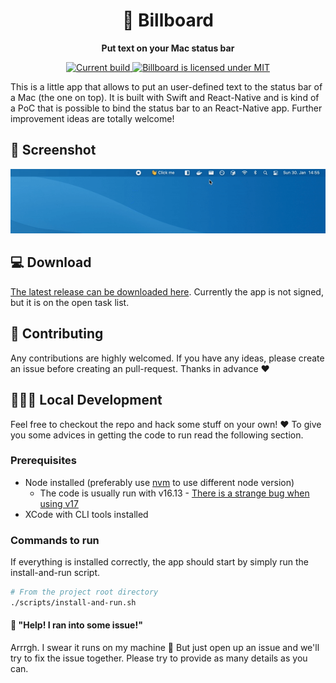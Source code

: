 <h1 align="center">
    📰 Billboard
</h1>
<p align="center">
<strong>Put text on your Mac status bar</strong>
</p>
<p align="center">
  <a href="https://github.com/daschaa/billboard/releases">
    <img src="https://img.shields.io/github/v/release/daschaa/billboard" alt="Current build" />
  </a>
  <a href="https://github.com/daschaa/billboard/blob/main/LICENSE">
    <img src="https://img.shields.io/github/license/daschaa/billboard" alt="Billboard is licensed under MIT" />
  </a>
</p>

This is a little app that allows to put an user-defined text to the status bar of a Mac (the one on top). It is built with Swift and React-Native and
is kind of a PoC that is possible to bind the status bar to an React-Native app. Further improvement ideas are totally welcome!

## 📸 Screenshot

![Showcase](assets/showcase.gif)

## 💻 Download

[The latest release can be downloaded here](https://github.com/daschaa/billboard/releases). Currently the app is not signed, but it is on the open task list.

## 👯 Contributing

Any contributions are highly welcomed. If you have any ideas, please create an issue before creating an pull-request. Thanks in advance ❤️

## 🧑🏼‍💻 Local Development

Feel free to checkout the repo and hack some stuff on your own! ❤️ To give you some advices in getting the code to run read
the following section.

### Prerequisites

- Node installed (preferably use [nvm](https://github.com/nvm-sh/nvm) to use different node version)
  - The code is usually run with v16.13 - [There is a strange bug when using v17](https://stackoverflow.com/questions/69647332/cannot-read-properties-of-undefined-reading-transformfile-at-bundler-transfo)
- XCode with CLI tools installed

### Commands to run
If everything is installed correctly, the app should start by simply run the install-and-run script.
```bash
# From the project root directory
./scripts/install-and-run.sh
```
#### 🚫 "Help! I ran into some issue!"
Arrrgh. I swear it runs on my machine 👀 But just open up an issue and we'll try to fix the issue together. Please try to provide as many details as you can.